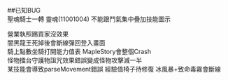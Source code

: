 ##已知BUG   
聖魂騎士一轉 靈魂(11001004) 不能跟鬥氣集中疊加技能圖示  

營業執照踢買家沒效果  
闇黑龍王死掉後會斷線彈回登入畫面  
騎上點數坐騎打開能力值表 MapleStory會整個Crash  
怪物擂台守護物詛咒效果錯誤變成怪物攻擊減一半  
某技能會導致parseMovement錯誤
經驗值椅子待修復
冰風暴+致命毒霧會斷線 
